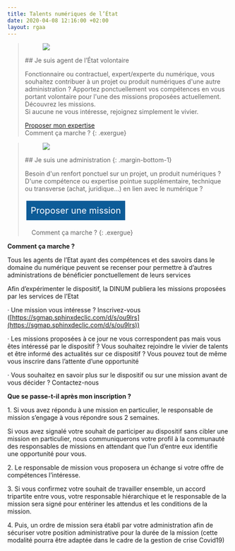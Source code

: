 ```yaml
---
title: Talents numériques de l’État
date: 2020-04-08 12:16:00 +02:00
layout: rgaa
---
```


<style>
.button-talents {
background-color: #0d5c98;
border: 1px solid white;
color: white;
padding: 10px 10px;
text-align: center;
text-decoration: none;
display: inline-block;
font-style: normal;
font-size: 20px;
margin: 4px 2px;
cursor: pointer;
}
</style>

> <figure class='image-left' style='width: 4%; margin-top: 0.7rem;'><img src="/uploads/fleche-droite.png"/></figure>## Je suis agent de l’État volontaire
>
> <p class="normal">Fonctionnaire ou contractuel, expert/experte du numérique, vous souhaitez contribuer à un projet ou produit numériques d'une autre administration ? Apportez ponctuellement vos compétences en vous portant volontaire pour l'une des missions proposées actuellement. Découvrez les missions.
> <br>Si aucune ne vous intéresse, rejoignez simplement le vivier.</p>
>
> <a href="https://sgmap.sphinxdeclic.com/d/s/ou9lrs" class="button">Proposer mon expertise</a>
> <br>
> Comment ça marche ?
> {: .exergue}

> <figure class='image-left' style='width: 4%; margin-top: 0.7rem;'><img src="/uploads/fleche-droite.png"/></figure>## Je suis une administration
> {: .margin-bottom-1}
>
> <p class="normal">Besoin d'un renfort ponctuel sur un projet, un produit numériques ? D'une compétence ou expertise pointue supplémentaire, technique ou transverse (achat, juridique...) en lien avec le numérique ?<p>
>
> <a href="https://sgmap.sphinxdeclic.com/d/s/b5osl9" class="button-talents">Proposer une mission</a>
> <br>
> <p style="padding-left: 15px;">Comment ça marche ?
> {: .exergue}

**Comment ça marche ?**

Tous les agents de l’Etat ayant des compétences et des savoirs dans le domaine du numérique peuvent se recenser pour permettre à d’autres administrations de bénéficier ponctuellement de leurs services

Afin d’expérimenter le dispositif, la DINUM publiera les missions proposées par les services de l’Etat

· Une mission vous intéresse ? Inscrivez-vous ([https://sgmap.sphinxdeclic.com/d/s/ou9lrs](https://sgmap.sphinxdeclic.com/d/s/ou9lrs))

· Les missions proposées à ce jour ne vous correspondent pas mais vous êtes intéressé par le dispositif ? Vous souhaitez rejoindre le vivier de talents et être informé des actualités sur ce dispositif ? Vous pouvez tout de même vous inscrire dans l’attente d’une opportunité

· Vous souhaitez en savoir plus sur le dispositif ou sur une mission avant de vous décider ? Contactez-nous

**Que se passe-t-il après mon inscription ?**

1\. Si vous avez répondu à une mission en particulier, le responsable de mission s’engage à vous répondre sous 2 semaines.

Si vous avez signalé votre souhait de participer au dispositif sans cibler une mission en particulier, nous communiquerons votre profil à la communauté des responsables de missions en attendant que l’un d’entre eux identifie une opportunité pour vous.

2\. Le responsable de mission vous proposera un échange si votre offre de compétences l’intéresse.

3\. Si vous confirmez votre souhait de travailler ensemble, un accord tripartite entre vous, votre responsable hiérarchique et le responsable de la mission sera signé pour entériner les attendus et les conditions de la mission.

4\. Puis, un ordre de mission sera établi par votre administration afin de sécuriser votre position administrative pour la durée de la mission (cette modalité pourra être adaptée dans le cadre de la gestion de crise Covid19)